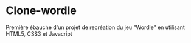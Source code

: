 # Clone-wordle

Première ébauche d'un projet de recréation du jeu "Wordle" en utilisant HTML5, CSS3 et Javacript
